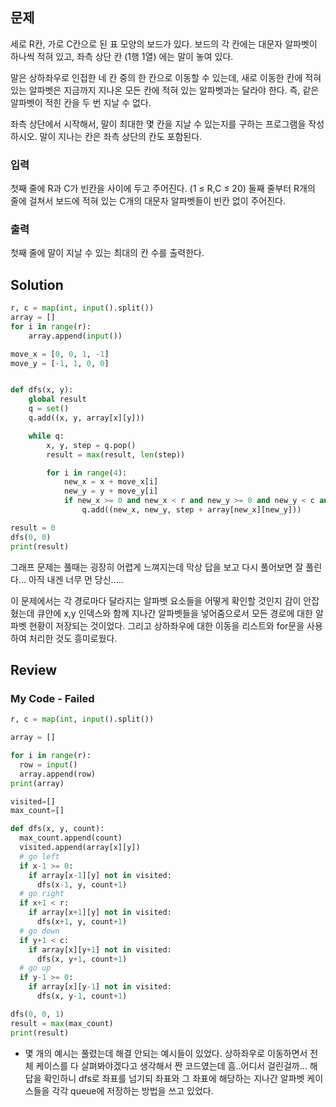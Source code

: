## 문제
세로 R칸, 가로 C칸으로 된 표 모양의 보드가 있다. 보드의 각 칸에는 대문자 알파벳이 하나씩 적혀 있고, 좌측 상단 칸 (1행 1열) 에는 말이 놓여 있다.

말은 상하좌우로 인접한 네 칸 중의 한 칸으로 이동할 수 있는데, 새로 이동한 칸에 적혀 있는 알파벳은 지금까지 지나온 모든 칸에 적혀 있는 알파벳과는 달라야 한다. 즉, 같은 알파벳이 적힌 칸을 두 번 지날 수 없다.

좌측 상단에서 시작해서, 말이 최대한 몇 칸을 지날 수 있는지를 구하는 프로그램을 작성하시오. 말이 지나는 칸은 좌측 상단의 칸도 포함된다.


### 입력
첫째 줄에 R과 C가 빈칸을 사이에 두고 주어진다. (1 ≤ R,C ≤ 20) 둘째 줄부터 R개의 줄에 걸쳐서 보드에 적혀 있는 C개의 대문자 알파벳들이 빈칸 없이 주어진다.
### 출력
첫째 줄에 말이 지날 수 있는 최대의 칸 수를 출력한다.

## Solution
```python
r, c = map(int, input().split())
array = []
for i in range(r):
    array.append(input())

move_x = [0, 0, 1, -1]
move_y = [-1, 1, 0, 0]


def dfs(x, y):
    global result
    q = set()
    q.add((x, y, array[x][y]))

    while q:
        x, y, step = q.pop()
        result = max(result, len(step))

        for i in range(4):
            new_x = x + move_x[i]
            new_y = y + move_y[i]
            if new_x >= 0 and new_x < r and new_y >= 0 and new_y < c and (array[new_x][new_y] not in step):
                q.add((new_x, new_y, step + array[new_x][new_y]))

result = 0
dfs(0, 0)
print(result)
```
그래프 문제는 풀때는 굉장히 어렵게 느껴지는데 막상 답을 보고 다시 풀어보면 잘 풀린다... 아직 내겐 너무 먼 당신.....

이 문제에서는 각 경로마다 달라지는 알파벳 요소들을 어떻게 확인할 것인지 감이 안잡혔는데 큐안에 x,y 인덱스와 함께 지나간 알파벳들을 넣어줌으로서 모든 경로에 대한 알파벳 현황이 저장되는 것이었다. 그리고 상하좌우에 대한 이동을 리스트와 for문을 사용하여 처리한 것도 흥미로웠다. 

## Review
### My Code - Failed
```python
r, c = map(int, input().split())

array = []

for i in range(r):
  row = input()
  array.append(row)
print(array)

visited=[]
max_count=[]

def dfs(x, y, count):
  max_count.append(count)
  visited.append(array[x][y])
  # go left
  if x-1 >= 0:
    if array[x-1][y] not in visited:
      dfs(x-1, y, count+1)
  # go right
  if x+1 < r:
    if array[x+1][y] not in visited:
      dfs(x+1, y, count+1)
  # go down
  if y+1 < c:
    if array[x][y+1] not in visited:
      dfs(x, y+1, count+1)
  # go up
  if y-1 >= 0:
    if array[x][y-1] not in visited:
      dfs(x, y-1, count+1)

dfs(0, 0, 1)
result = max(max_count)
print(result)
```
- 몇 개의 예시는 풀렸는데 해결 안되는 예시들이 있었다. 상하좌우로 이동하면서 전체 케이스를 다 살펴봐야겠다고 생각해서 짠 코드였는데 흠..어디서 걸린걸까... 해답을 확인하니 dfs로 좌표를 넘기되 좌표와 그 좌표에 해당하는 지나간 알파벳 케이스들을 각각 queue에 저장하는 방법을 쓰고 있었다.